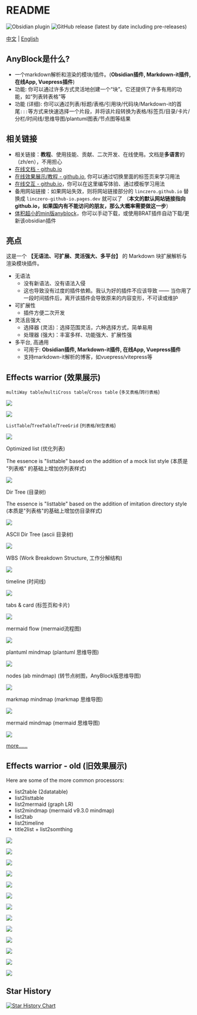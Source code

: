 # README

![Obsidian plugin](https://img.shields.io/endpoint?url=https%3A%2F%2Fscambier.xyz%2Fobsidian-endpoints%2Fany-block.json) ![GitHub release (latest by date including pre-releases)](https://img.shields.io/github/v/release/LincZero/obsidian-any-block)

[中文](./README.md) | [English](./README.en.md)

## AnyBlock是什么?

- 一个markdown解析和渲染的模块/插件。(**Obsidian插件, Markdown-it插件, 在线App, Vuepress插件**)
- 功能: 你可以通过许多方式灵活地创建一个“块”。它还提供了许多有用的功能，如“列表转表格”等
- 功能 (详细): 你可以通过列表/标题/表格/引用块/代码块/Markdown-it的首尾`:::`等方式来快速选择一个片段，并将该片段转换为表格/标签页/目录/卡片/分栏/时间线/思维导图/plantuml图表/节点图等结果

## 相关链接

- 相关链接：**教程**、使用技能、贡献、二次开发、在线使用。文档是**多语言**的（zh/en），不用担心
- [在线文档 - github.io](https://linczero.github.io/MdNote_Public/ProductDoc/AnyBlock/)
- [在线效果展示/教程 - github.io](https://linczero.github.io/MdNote_Public/ProductDoc/AnyBlock/README.show.md), 你可以通过切换里面的标签页来学习用法
- [在线交互 - github.io](https://any-block.github.io/any-block/)，你可以在这里编写体验、通过模板学习用法
- 备用网站链接：如果网站失效，则将网站链接部分的 `linczero.github.io` 替换成 `linczero-github-io.pages.dev` 就可以了
	  （**本文的默认网站链接指向 github.io，如果国内有不能访问的朋友，那么大概率需要做这一步**）
- [体积超小的min版anyblock](https://github.com/any-block/obsidian-any-block-min)，你可以手动下载，或使用BRAT插件自动下载/更新该obsidian插件

## 亮点

这是一个 **【无语法、可扩展、灵活强大、多平台】** 的 Markdown 块扩展解析与渲染模块插件。

- 无语法
    - 没有新语法、没有语法入侵
	- 这也导致没有过度的插件依赖。我认为好的插件不应该导致 —— 当你用了一段时间插件后，离开该插件会导致原来的内容变形，不可读或维护
- 可扩展性
    - 插件方便二次开发
- 灵活且强大
    - 选择器 (灵活)：选择范围灵活，六种选择方式，简单易用
	- 处理器 (强大)：丰富多样、功能强大、扩展性强
- 多平台, 高通用
    - 可用于: **Obsidian插件, Markdown-it插件, 在线App, Vuepress插件**
	- 支持markdown-it解析的博客，如vuepress/vitepress等

## Effects warrior (效果展示)

`multiWay table`/`multiCross table`/`Cross table` (`多叉表格`/`跨行表格`)

![](./docs/assets/Pasted%20image%2020240808202548.png)

![](./docs/assets/Pasted%20image%2020240808203055.png)

`ListTable`/`TreeTable`/`TreeGrid` (`列表格`/`树型表格`)

![](./docs/assets/Pasted%20image%2020240808203143.png)

Optimized list (优化列表)

The essence is "listtable" based on the addition of a mock list style (本质是 "列表格" 的基础上增加仿列表样式)

![](./docs/assets/listtable_likelist.png)

Dir Tree (目录树)

The essence is "listtable" based on the addition of imitation directory style (本质是"列表格"的基础上增加仿目录样式)

![](./docs/assets/Pasted%20image%2020240808203216.png)

ASCII Dir Tree (ascii 目录树) 

![](./docs/assets/Pasted%20image%2020240808203232.png)

  WBS (Work Breakdown Structure, 工作分解结构)

![](./docs/assets/Pasted%20image%2020240808203252.png)

timeline (时间线)

![](./docs/assets/Pasted%20image%2020240808203455.png)

tabs & card (标签页和卡片)

![](./docs/assets/tag%20and%20card.png)

mermaid flow (mermaid流程图)

![](./docs/assets/Pasted%20image%2020240808203517.png)

plantuml mindmap (plantuml 思维导图)

![](./docs/assets/Pasted%20image%2020240808203534.png)

nodes (ab mindmap) (转节点树图，AnyBlock版思维导图)

![](./docs/assets/list2node.png)

markmap mindmap (markmap 思维导图)

![](./docs/assets/Pasted%20image%2020240808203605.png)

mermaid mindmap (mermaid 思维导图)

![](./docs/assets/Pasted%20image%2020240808203621.png)

[more……](https://linczero.github.io/MdNote_Public/%E4%BA%A7%E5%93%81%E6%96%87%E6%A1%A3/AnyBlock/)

## Effects warrior - old (旧效果展示)

Here are some of the more common processors:
- list2table  (2datatable)
- list2listtable
- list2mermaid  (graph LR)
- list2mindmap  (mermaid v9.3.0 mindmap)
- list2tab
- list2timeline
- title2list + list2somthing

![](./docs/assets/list2table.png)

![](./docs/assets/list2tableT.png)

![](./docs/assets/list2lt.gif)
 
![](./docs/assets/list2tab.gif)
 
![](./docs/assets/list2mermaid.png)

![](./docs/assets/list2mindmap.png)

![](./docs/assets/titleSelector.png)

![](./docs/assets/addTitle.png)

![](./docs/assets/scroll.gif)
 
![](./docs/assets/overfold.png)

![](./docs/assets/flod.gif)

![](./docs/assets/heimu.gif)

![](./docs/assets/userProcessor.png)

## Star History

[![Star History Chart](https://api.star-history.com/svg?repos=LincZero/obsidian-any-block&type=Date)](https://star-history.com/#LincZero/obsidian-any-block&Date)
